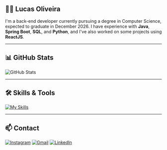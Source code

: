 ## 👨‍💻 Lucas Oliveira

I'm a back-end developer currently pursuing a degree in Computer Science, expected to graduate in December 2026. I have experience with **Java**, **Spring Boot**, **SQL**, and **Python**, and I've also worked on some projects using **ReactJS**.

---

## 📊 GitHub Stats

<picture>
  <source
    srcset="https://github-readme-stats.vercel.app/api?username=lucasoliveira04&show_icons=true&theme=dark"
    media="(prefers-color-scheme: dark)"
  />
  <source
    srcset="https://github-readme-stats.vercel.app/api?username=lucasoliveira04&show_icons=true"
    media="(prefers-color-scheme: light), (prefers-color-scheme: no-preference)"
  />
  <img src="https://github-readme-stats.vercel.app/api?username=lucasoliveira04&show_icons=true" alt="GitHub Stats" />
</picture>

---

## 🛠️ Skills & Tools

[![My Skills](https://skillicons.dev/icons?i=react,java,spring,python,postgresql,powerbi)](https://skillicons.dev)

---

## 📫 Contact

[![Instagram](https://img.shields.io/badge/-Instagram-%23E4405F?style=for-the-badge&logo=instagram&logoColor=white)](https://www.instagram.com/lucasoliveira.04_/?next=%2F)
[![Gmail](https://img.shields.io/badge/Gmail-D14836?style=for-the-badge&logo=gmail&logoColor=white)](mailto:camposdlucasoli@gmail.com)
[![LinkedIn](https://img.shields.io/badge/LinkedIn-0077B5?style=for-the-badge&logo=linkedin&logoColor=white)](https://www.linkedin.com/in/lucas-oliveira-campos)
